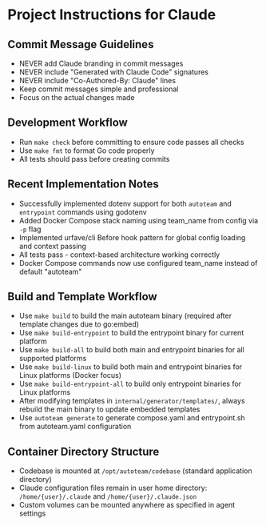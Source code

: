 # Project Instructions for Claude

## Commit Message Guidelines
- NEVER add Claude branding in commit messages
- NEVER include "Generated with Claude Code" signatures
- NEVER include "Co-Authored-By: Claude" lines
- Keep commit messages simple and professional
- Focus on the actual changes made

## Development Workflow
- Run `make check` before committing to ensure code passes all checks
- Use `make fmt` to format Go code properly
- All tests should pass before creating commits

## Recent Implementation Notes
- Successfully implemented dotenv support for both `autoteam` and `entrypoint` commands using godotenv
- Added Docker Compose stack naming using team_name from config via `-p` flag
- Implemented urfave/cli Before hook pattern for global config loading and context passing
- All tests pass - context-based architecture working correctly
- Docker Compose commands now use configured team_name instead of default "autoteam"

## Build and Template Workflow
- Use `make build` to build the main autoteam binary (required after template changes due to go:embed)
- Use `make build-entrypoint` to build the entrypoint binary for current platform
- Use `make build-all` to build both main and entrypoint binaries for all supported platforms
- Use `make build-linux` to build both main and entrypoint binaries for Linux platforms (Docker focus)
- Use `make build-entrypoint-all` to build only entrypoint binaries for Linux platforms
- After modifying templates in `internal/generator/templates/`, always rebuild the main binary to update embedded templates
- Use `autoteam generate` to generate compose.yaml and entrypoint.sh from autoteam.yaml configuration

## Container Directory Structure
- Codebase is mounted at `/opt/autoteam/codebase` (standard application directory)
- Claude configuration files remain in user home directory: `/home/{user}/.claude` and `/home/{user}/.claude.json`
- Custom volumes can be mounted anywhere as specified in agent settings
